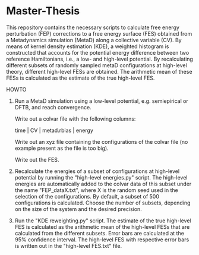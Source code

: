 # Master-Thesis
This repository contains the necessary scripts to calculate free energy perturbation (FEP) corrections to a free energy surface (FES) obtained from a Metadynamics simulation (MetaD) along a collective variable (CV). By means of kernel density estimation (KDE), a weighted histogram is constructed that accounts for the potential energy difference between two reference Hamiltonians, i.e., a low- and high-level potential. By recalculating different subsets of randomly sampled metaD configurations at high-level theory, different high-level FESs are obtained. The arithmetic mean of these FESs is calculated as the estimate of the true high-level FES. 

HOWTO

1) Run a MetaD simulation using a low-level potential, e.g. semiepirical or DFTB, and reach convergence.
 
   Write out a colvar file with the following columns:

   time | CV | metad.rbias | energy    
   
   Write out an xyz file containing the configurations of the colvar file (no example present as the file is too big).
   
   Write out the FES. 
   
2) Recalculate the energies of a subset of configurations at high-level potential by running the "high-level energies.py" script. The high-level energies are                automatically added to the colvar data of this subset under the name "FEP_dataX.txt", where X is the random seed used in the selection of the configurations.            By default, a subset of 500 configurations is calculated. Choose the number of subsets, depending on the size of the system and the desired precision.          
   
3) Run the "KDE reweighting.py" script. The estimate of the true high-level FES is calculated as the arithmetic mean of the high-level FESs that are calculated from the    different subsets. Error bars are calculated at the 95% confidence interval. The high-level FES with respective error bars is written out in the "high-level FES.txt"    file.



